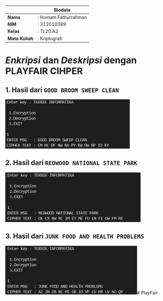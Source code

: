 | | Biodata |
| -------- | --- |
| **Nama** |: Humam Fathurrahman |
| **NIM** |: 312010389 |
| **Kelas** |: TI.20.A2 |
| **Mata Kuliah** |: Kriptografi |

# *Enkripsi* dan *Deskripsi* dengan **PLAYFAIR CIHPER**

## 1. Hasil dari `GOOD BROOM SWEEP CLEAN`

![Hasil1](hasil1.png)

## 2. Hasil dari `REDWOOD NATIONAL STATE PARK`

![Hasil2](hasil2.png)

## 3. Hasil dari `JUNK FOOD AND HEALTH PROBLEMS`

![Hasil3](hasil3.png)# PlayFair
